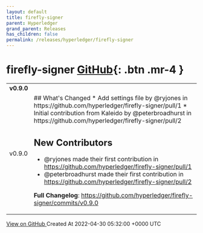 ```yaml
---
layout: default
title: firefly-signer
parent: Hyperledger
grand_parent: Releases
has_children: false
permalink: /releases/hyperledger/firefly-signer
---
```


# firefly-signer <span class="fs-3 right-align">[GitHub](https://github.com/hyperledger/firefly-signer){: .btn .mr-4 }</span>


<div>
    <table>
        <tr>
            <td colspan="2">
                <b>
                    v0.9.0
                </b>
            </td>
        </tr>
        <tr>
            <td>
                <span class="chip">
                    v0.9.0
                </span>
            </td>
            <td>
                ## What's Changed
* Add settings file by @ryjones in https://github.com/hyperledger/firefly-signer/pull/1
* Initial contribution from Kaleido by @peterbroadhurst in https://github.com/hyperledger/firefly-signer/pull/2

## New Contributors
* @ryjones made their first contribution in https://github.com/hyperledger/firefly-signer/pull/1
* @peterbroadhurst made their first contribution in https://github.com/hyperledger/firefly-signer/pull/2

**Full Changelog**: https://github.com/hyperledger/firefly-signer/commits/v0.9.0
            </td>
        </tr>
    </table>
    <a href="https://github.com/hyperledger/firefly-signer/releases/tag/v0.9.0" class=".btn">
        View on GitHub
    </a>
    <span class="right-align">
        Created At 2022-04-30 05:32:00 +0000 UTC
    </span>
</div>

